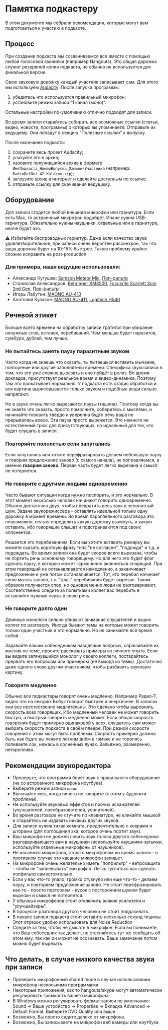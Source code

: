 # Памятка подкастеру

В этом документе мы собрали рекомендации, которые могут вам подготовиться к участию в подкасте.

## Процесс

При создании подкаста мы созваниваемся все вместе с помощью любой голосовой звонилки (например Hangouts). Это общая дорожка служит резервной копии подкаста, но обычно не используется для финальной версии.

Свою звуковую дорожку каждый участник записывает сам. Для этого мы используем [Audacity](https://www.audacityteam.org/). После запуска программы:

1. убедитесь что используется правильный микрофон;
2. установите режим записи "1 канал (моно)".

Остальные настройки по-умолчанию отлично подходят для записи.

Во время записи старайтесь собирать все возможные ссылки (статьи, видео, новости, программы) о которых вы упоминаете. Отправьте их ведущему. Они попадут в секцию "Полезные ссылки" к выпуску.

После окончания подкаста:

1. сохраните весь проект Audacity;
2. упакуйте его в архив;
3. назовите получившийся архив в формате `ИмяПодкаста_НомерВыпуска_ФамилияУчастника` (например: `RadioDotNet_42_Kulakov.zip`);
4. загрузите архив в интернет и сделайте доступным по ссылке;
5. отправьте ссылку для скачивания ведущему.

## Оборудование

Для записи сгодится любой внешний микрофон или гарнитура. Если есть Mac, то встроенный микрофон подойдёт. Иначе нужна USB-гарнитура. Обязательно нужны наушники, отдельные или в гарнитуре, иначе будет эхо.

⚠️ Избегайте беспроводных гарнитур. Даже если качество звука удовлетворительное, при записи очень вероятен рассинхрон, так что ваша дорожка будет на 10-15% быстрее. Такую проблему крайне сложно исправить на post-production

### Для примера, наши ведущие использовали:

- Александр Кугушев: [Samson Meteor Mic](https://www.samsontech.ru/samson-goods/microfones/usb-mics/meteor.html), [Поп-фильтр](https://ru.wikipedia.org/wiki/%D0%9F%D0%BE%D0%BF-%D1%84%D0%B8%D0%BB%D1%8C%D1%82%D1%80)
- Станислав Александров: [Behringer XM8500](https://behringer-russia.ru/product/behringer-ultravoice-xm8500/), [Focusrite Scarlett Solo 2nd Gen](https://focusrite.com/usb-audio-interface/scarlett/scarlett-solo), [Поп-фильтр](https://ru.wikipedia.org/wiki/%D0%9F%D0%BE%D0%BF-%D1%84%D0%B8%D0%BB%D1%8C%D1%82%D1%80)
- Игорь Лабутин: [MAONO AU-410](https://www.maono.com/products/au410-usb-lavalier-micophone/)
- Анатолий Кулаков: [MAONO AU-411](https://www.maono.com/products/au-411-usb-lavalier-microphone/), [Logitech H540](https://www.logitech.com/ru-ru/product/usb-headset-h540)

## Речевой этикет

Больше всего времени на обработку записи тратится при убирание ненужных слов, вставок, перебиваний. Чем меньше будет паразитов, сумбура, дублей, тем лучше.

### Не пытайтесь занять паузу паразитным звуком

Часто когда не знаешь что сказать, ты пытаешься вставить мычание, повторение или другие заполнятели времени. Специфика звукозаписи в том, что это уже сложно вырезать и оно пойдёт в релиз. Во время докладов, присутствует реальное время и видео-динамика. Поэтому там это прокатывает нормально. У подкаста есть стадия обработки и вся картина вырисовывается только звуком и подобные вещи сильно напрягают.

Но в звуке очень легко вырезаются паузы (тишина). Поэтому когда вы не знаете что сказать, просто помолчите, соберитесь с мыслями, и начинайте говорить твёрдо и уверенна будто речь ваша не прерывалась вовсе. Эта пауза просто вырежется. Это немного не естественный трюк для присутствующих, но идеальный для тех, кто будет слушать в записи.

### Повторяйте полностью если запутались

Если запутались или хотите перефразировать делаем небольшую паузу и говорим предложение заново (с самого начала), не поправляемся, а именно **говорим заново**. Первая часть будет легко вырезана и смысл не потеряется.

### Не говорите с другими людьми одновременно

Часто бывают ситуации когда нужно поспорить, и это нормально. В этот момент несколько человек начинают говорить одновременно. Обычно достаточно двух, чтобы превратить весь звук в непонятный шум. Задача звукорежиссёра - оставлять идеальной только одну дорожку в момент времени. Во время параллельного разговора это невозможно, нельзя определить какую дорожку выкинуть, а какую оставить, ибо говорящие слышат и подстраиваются под своих оппонентов.

Решается это перебиванием. Если вы хотите вставить ремарку вы можете сказать короткую фразу типа "не согласен", "подожди" и т.д. и подождать. Во время записи она будет скорее всего вырезана, чтобы не портить речь основному говорящему. Но для него это будет флаг сделать паузу, в которую может гармонично вклиниться спорящий. При этом говорящий не останавливается немедленно, а заканчивает предложение и уже потом останавливается. Тот, кто перебил начинает свою мысль заново, т.к. "флаг" перебивания будет вырезан. Таким образом получается спор, но одновременно люди не разговаривают. Соответственно следите за попытками коллег вас перебить в вставляйте нужные паузы в свою речь.

### Не говорите долго один

Длинные монологи сильно убивают внимание слушателей и ваших коллег по разговору. Иногда бывают темы на которые может говорить только один участник и это нормально. Но не занимайте всё время собой.

Задавайте вашим собеседникам наводящие вопросы, спрашивайте их мнения по теме, просите рассказать примеры из личного опыта. Если вы видите затянувшийся монолог у своего коллеги, постарайтесь прервать его вопросом или примером (не выходя из темы). Достаточно даже одного слова другим участником, чтобы разбавить звуковую картину.

### Говорите медленно

Обычно все подкастеры говорят очень медленно. Например Радио-Т, видно что на лекциях Бобук говорит быстрее и энергичнее. В записях они все неестественно медлительны. Это сделано чтобы выровнять скорость всех говорящих. Ибо медленный человек не может говорить быстро, а быстрый говорить медленно может. Если общая скорость говорения будет примерно одинаковой у всех, слушатель сам может выбрать скорость подкаста в своём плеере. При разной скорости говорения с этим могут быть проблемы. Скорость примерно должна быть как будто вы лежите летним днём в гамаке и не торопясь попиваете сок, нежась в солнечных лучах. Вальяжно, размеренно, неторопливо.

## Рекомендации звукоредактора

- Проверьте, что программа берёт звук с правильного оборудование (не со встроенного микрофона ноутбука).
- Выберите режим записи `mono`.
- Включайте `mute`, когда ничего не говорите (*с этим у Аудасити проблемы*).
- Не используйте звуковых эффектов и прочих искажателей (улучшателей, преобразователей, усилителей).
- Во время разговора не стучите по клавиатуре, не кликайте мышкой и старайтесь не издавать никаких других звуков.
- Для записи нужна тихая комната, предпочтительно с коврами и шторами (для поглощения эха, которое очень портит звук).
- Ваш микрофон не должен ловить звук голоса другого собеседника разговаривающего вам в наушники (используйте наушники-затычки, используйте отдельные микрофоны от наушников).
- Не касаемся микрофона, стола с микрофоном во время записи - в противном случае это касание микрофон запишет.
- На микрофоне очень желательно иметь "попфильтр" - ветрозащита - чтобы не "заплевывать" микрофон. Легко гуглиться как сделать попфильтр самостоятельно.
- Если у вас что-то упало, громко стукнуло или еще что-то - делаем паузу, и повторяем предложение заново. Не стоит перефразировать как-то - просто повторяем - кусок с посторонним шумом будет вырезан и смысл не потеряется.
- У обычных микрофонов стоит отключить всякие усилители и "улучшайзеры".
- В процессе разговора другого человека не стоит поддакивать.
- В начале записи подкаста стоит оставить несколько секунд тишины. Этот отрезок удобно использовать для Noise Reduction
- Следите за тем, чтобы не дышать в микрофон. Если вы понимаете, что Ваш собеседник так делает, не стесняйтесь тут же сообщить об этом ему, так как он может не осознавать. Ваше замечание потом можно будет вырезать.

## Что делать, в случае низкого качества звука при записи
- Проверить микрофонный shared mode в случае использовании микрофона несколькими программами
- Некоторые приложения, как то hangouts/skype могут автоматически регулировать громкость вашего микрофона
- В Windows можно регулировать формат записи по умолчанию: Sound -> Ваше устройство -> Properties -> Вкладка Advanced -> Default Format. Выберите DVD Quality или выше
- Возможно, Вы просто сидите далеко от микрофона.
- Возможно, Вы записываете на микрофон веб камеры или ноутбука

